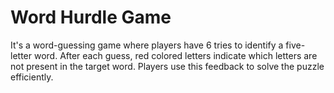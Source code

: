 # Word Hurdle Game

It's a word-guessing game where players have 6 tries to identify a five-letter word. After each guess, red colored letters indicate which letters are not present in the target word. Players use this feedback to solve the puzzle efficiently.


